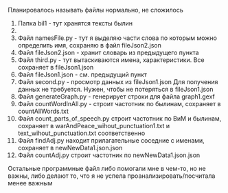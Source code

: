 Планировалось называть файлы нормально, не сложилось
<ol>
  <li>Папка bil1 - тут хранятся тексты былин<li>
  <li>Файл namesFile.py - тут я выделяю части слова по которым можно определить имя, сохраняю в файл fileJson2.json</li>
  <li>Файл fileJson2.json - хранит словарь из предыдущего пункта
  <li>Файл third.py - тут вытаскиваются имена, характеристики. Все сохраняет в fileJson1.json</li>
  <li>Файл fileJson1.json - см. предыдущий пункт</li>
  <li>Файл second.py - просмотр данных из fileJson1.json Для получения данных не требуется. Нужен, чтобы не потеряться в fileJson1.json</li>
  <li>Файл generateGraph.py - генерирует строки для файла graph1.gexf</li>
  <li>Файл сountWordInAll.py - строит частотник по былинам, сохраняет в countAllWords.txt</li>
  <li>Файл count_parts_of_speech.py строит частотник по ВиМ и былинам, сохраняет в warAndPeace_wihout_punctuation1.txt и text_wihout_punctuation.txt соответственно</li>
  <li>Файл findAdj.py находит прилагательные соседние с именами, сохраняет в newNewData1.json.json</li>
  <li>Файл countAdj.py строит частотник по newNewData1.json.json</li>
</ol>
Остальные программные файл либо помогали мне в чем-то, но не важны, либо делают то, что я не успела проанализировать/посчитала менее важным
